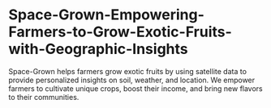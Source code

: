 # Space-Grown-Empowering-Farmers-to-Grow-Exotic-Fruits-with-Geographic-Insights
Space-Grown helps farmers grow exotic fruits by using satellite data to provide personalized insights on soil, weather, and location. We empower farmers to cultivate unique crops, boost their income, and bring new flavors to their communities.
